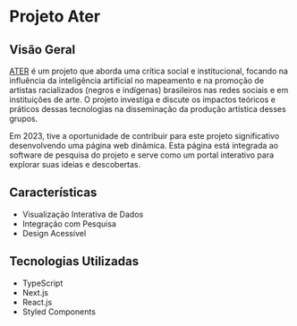 # Projeto Ater

## Visão Geral

[ATER](https://software-ater.com.br) é um projeto que aborda uma crítica social e institucional, focando na influência da inteligência artificial no mapeamento e na promoção de artistas racializados (negros e indígenas) brasileiros nas redes sociais e em instituições de arte. O projeto investiga e discute os impactos teóricos e práticos dessas tecnologias na disseminação da produção artística desses grupos.

Em 2023, tive a oportunidade de contribuir para este projeto significativo desenvolvendo uma página web dinâmica. Esta página está integrada ao software de pesquisa do projeto e serve como um portal interativo para explorar suas ideias e descobertas.

## Características

- Visualização Interativa de Dados
- Integração com Pesquisa
- Design Acessível

## Tecnologias Utilizadas

- TypeScript
- Next.js
- React.js
- Styled Components
